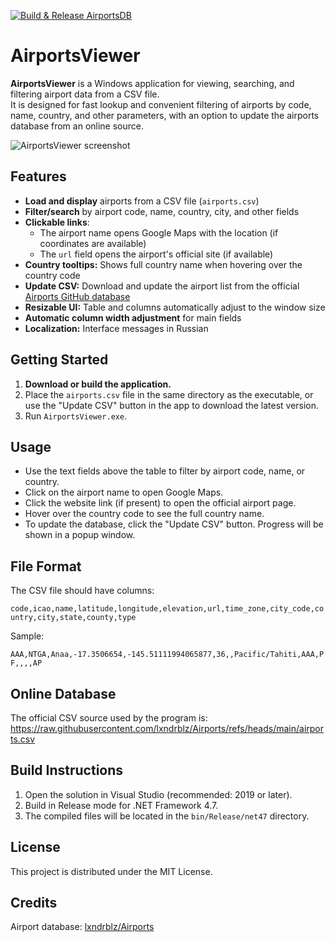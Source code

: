 [![Build & Release AirportsDB ](https://github.com/Weegley/airportsDB/actions/workflows/BuildAndReleaseAirportsDB.yml/badge.svg)](https://github.com/Weegley/airportsDB/actions/workflows/BuildAndReleaseAirportsDB.yml)
# AirportsViewer

**AirportsViewer** is a Windows application for viewing, searching, and filtering airport data from a CSV file.  
It is designed for fast lookup and convenient filtering of airports by code, name, country, and other parameters, with an option to update the airports database from an online source.

![AirportsViewer screenshot](https://github.com/user-attachments/assets/2ae99f3e-2d02-43a7-80fd-7a3e9ac8e51b)


## Features

- **Load and display** airports from a CSV file (`airports.csv`)
- **Filter/search** by airport code, name, country, city, and other fields
- **Clickable links**:
  - The airport name opens Google Maps with the location (if coordinates are available)
  - The `url` field opens the airport's official site (if available)
- **Country tooltips:** Shows full country name when hovering over the country code
- **Update CSV:** Download and update the airport list from the official [Airports GitHub database](https://github.com/lxndrblz/Airports)
- **Resizable UI:** Table and columns automatically adjust to the window size
- **Automatic column width adjustment** for main fields
- **Localization:** Interface messages in Russian

## Getting Started

1. **Download or build the application.**
2. Place the `airports.csv` file in the same directory as the executable, or use the "Update CSV" button in the app to download the latest version.
3. Run `AirportsViewer.exe`.

## Usage

- Use the text fields above the table to filter by airport code, name, or country.
- Click on the airport name to open Google Maps.
- Click the website link (if present) to open the official airport page.
- Hover over the country code to see the full country name.
- To update the database, click the "Update CSV" button. Progress will be shown in a popup window.

## File Format

The CSV file should have columns:

```code,icao,name,latitude,longitude,elevation,url,time_zone,city_code,country,city,state,county,type```

Sample:

```AAA,NTGA,Anaa,-17.3506654,-145.51111994065877,36,,Pacific/Tahiti,AAA,PF,,,,AP```


## Online Database

The official CSV source used by the program is:  
https://raw.githubusercontent.com/lxndrblz/Airports/refs/heads/main/airports.csv

## Build Instructions

1. Open the solution in Visual Studio (recommended: 2019 or later).
2. Build in Release mode for .NET Framework 4.7.
3. The compiled files will be located in the `bin/Release/net47` directory.

## License

This project is distributed under the MIT License.

## Credits

Airport database: [lxndrblz/Airports](https://github.com/lxndrblz/Airports)
